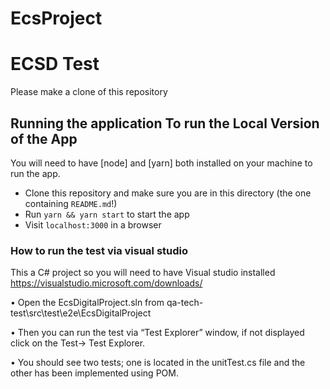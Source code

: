 # EcsProject
# ECSD Test
Please make a clone of this repository

## Running the application To run the Local Version of the App
You will need to have [node] and [yarn] both installed on your machine to run the app.
- Clone this repository and make sure you are in this directory (the one containing `README.md`!)
- Run `yarn && yarn start` to start the app
- Visit `localhost:3000` in a browser

### How to run the test via visual studio
This a C# project so you will need to have Visual studio installed https://visualstudio.microsoft.com/downloads/

•	Open the EcsDigitalProject.sln from qa-tech-test\src\test\e2e\EcsDigitalProject 

•	Then you can run the test via “Test Explorer” window, if not displayed click on the Test-> Test Explorer.

•	You should see two tests; one is located in the unitTest.cs file and the other has been implemented using POM.
